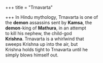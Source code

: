 +++
title = "Trnavarta"

+++
In Hindu mythology, Trnavarta is one of  
the **demon** assassins sent by **Kamsa**, the  
**demon**-king of **Mathura**, in an attempt  
to kill his nephew, the child-god  
**Krishna**. Trnavarta is a whirlwind that  
sweeps Krishna up into the air, but  
Krishna holds tight to Trnavarta until he  
simply blows himself out.